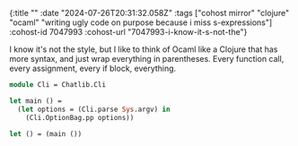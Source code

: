 {:title ""
 :date "2024-07-26T20:31:32.058Z"
 :tags ["cohost mirror" "clojure" "ocaml" "writing ugly code on purpose because i miss s-expressions"]
 :cohost-id 7047993
 :cohost-url "7047993-i-know-it-s-not-the"}

I know it's not the style, but I like to think of Ocaml like a Clojure that has more syntax, and just wrap everything in parentheses. Every function call, every assignment, every if block, everything.

```ocaml
module Cli = Chatlib.Cli

let main () =
  (let options = (Cli.parse Sys.argv) in
    (Cli.OptionBag.pp options))

let () = (main ())
```
